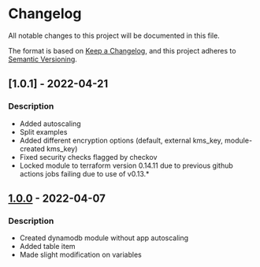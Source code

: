 # Changelog
All notable changes to this project will be documented in this file.

The format is based on [Keep a Changelog](https://keepachangelog.com/en/1.0.0/),
and this project adheres to [Semantic Versioning](https://semver.org/spec/v2.0.0.html).

## [1.0.1] - 2022-04-21
### Description
- Added autoscaling
- Split examples
- Added different encryption options (default, external kms_key, module-created kms_key)
- Fixed security checks flagged by checkov
- Locked module to terraform version 0.14.11 due to previous github actions jobs failing due to use of v0.13.*

## [1.0.0] - 2022-04-07
### Description
- Created dynamodb module without app autoscaling
- Added table item
- Made slight modification on variables

[1.0.0]: https://github.com/boldlink/terraform-aws-dynamodb/releases/tag/1.0.0
